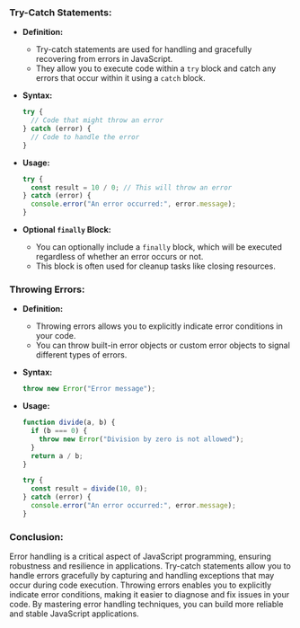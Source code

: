 ### Try-Catch Statements:

- **Definition:**
  - Try-catch statements are used for handling and gracefully recovering from errors in JavaScript.
  - They allow you to execute code within a `try` block and catch any errors that occur within it using a `catch` block.

- **Syntax:**
  ```javascript
  try {
    // Code that might throw an error
  } catch (error) {
    // Code to handle the error
  }
  ```

- **Usage:**
  ```javascript
  try {
    const result = 10 / 0; // This will throw an error
  } catch (error) {
    console.error("An error occurred:", error.message);
  }
  ```

- **Optional `finally` Block:**
  - You can optionally include a `finally` block, which will be executed regardless of whether an error occurs or not.
  - This block is often used for cleanup tasks like closing resources.

### Throwing Errors:

- **Definition:**
  - Throwing errors allows you to explicitly indicate error conditions in your code.
  - You can throw built-in error objects or custom error objects to signal different types of errors.

- **Syntax:**
  ```javascript
  throw new Error("Error message");
  ```

- **Usage:**
  ```javascript
  function divide(a, b) {
    if (b === 0) {
      throw new Error("Division by zero is not allowed");
    }
    return a / b;
  }

  try {
    const result = divide(10, 0);
  } catch (error) {
    console.error("An error occurred:", error.message);
  }
  ```

### Conclusion:

Error handling is a critical aspect of JavaScript programming, ensuring robustness and resilience in applications. Try-catch statements allow you to handle errors gracefully by capturing and handling exceptions that may occur during code execution. Throwing errors enables you to explicitly indicate error conditions, making it easier to diagnose and fix issues in your code. By mastering error handling techniques, you can build more reliable and stable JavaScript applications.
